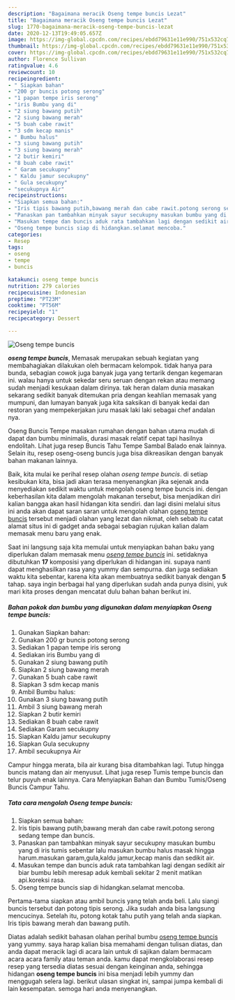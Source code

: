 ```yaml
---
description: "Bagaimana meracik Oseng tempe buncis Lezat"
title: "Bagaimana meracik Oseng tempe buncis Lezat"
slug: 1770-bagaimana-meracik-oseng-tempe-buncis-lezat
date: 2020-12-13T19:49:05.657Z
image: https://img-global.cpcdn.com/recipes/ebdd79631e11e990/751x532cq70/oseng-tempe-buncis-foto-resep-utama.jpg
thumbnail: https://img-global.cpcdn.com/recipes/ebdd79631e11e990/751x532cq70/oseng-tempe-buncis-foto-resep-utama.jpg
cover: https://img-global.cpcdn.com/recipes/ebdd79631e11e990/751x532cq70/oseng-tempe-buncis-foto-resep-utama.jpg
author: Florence Sullivan
ratingvalue: 4.6
reviewcount: 10
recipeingredient:
- " Siapkan bahan"
- "200 gr buncis potong serong"
- "1 papan tempe iris serong"
- "iris Bumbu yang di"
- "2 siung bawang putih"
- "2 siung bawang merah"
- "5 buah cabe rawit"
- "3 sdm kecap manis"
- " Bumbu halus"
- "3 siung bawang putih"
- "3 siung bawang merah"
- "2 butir kemiri"
- "8 buah cabe rawit"
- " Garam secukupny"
- " Kaldu jamur secukupny"
- " Gula secukupny"
- "secukupnya Air"
recipeinstructions:
- "Siapkan semua bahan:"
- "Iris tipis bawang putih,bawang merah dan cabe rawit.potong serong sedang tempe dan buncis."
- "Panaskan pan tambahkan minyak sayur secukupny masukan bumbu yang di iris tumis sebentar lalu masukan bumbu halus masak hingga harum.masukan garam,gula,kaldu jamur,kecap manis dan sedikit air."
- "Masukan tempe dan buncis aduk rata tambahkan lagi dengan sedikit air biar bumbu lebih meresap aduk kembali sekitar 2 menit matikan api.koreksi rasa."
- "Oseng tempe buncis siap di hidangkan.selamat mencoba."
categories:
- Resep
tags:
- oseng
- tempe
- buncis

katakunci: oseng tempe buncis 
nutrition: 279 calories
recipecuisine: Indonesian
preptime: "PT23M"
cooktime: "PT56M"
recipeyield: "1"
recipecategory: Dessert

---
```



![Oseng tempe buncis](https://img-global.cpcdn.com/recipes/ebdd79631e11e990/751x532cq70/oseng-tempe-buncis-foto-resep-utama.jpg)

<b><i>oseng tempe buncis</i></b>, Memasak merupakan sebuah kegiatan yang membahagiakan dilakukan oleh bermacam kelompok. tidak hanya para bunda, sebagian cowok juga banyak juga yang tertarik dengan kegemaran ini. walau hanya untuk sekedar seru seruan dengan rekan atau memang sudah menjadi kesukaan dalam dirinya. tak heran dalam dunia masakan sekarang sedikit banyak ditemukan pria dengan keahlian memasak yang mumpuni, dan lumayan banyak juga kita saksikan di banyak kedai dan restoran yang mempekerjakan juru masak laki laki sebagai chef andalan nya.

Oseng Buncis Tempe masakan rumahan dengan bahan utama mudah di dapat dan bumbu minimalis, durasi masak relatif cepat tapi hasilnya endolitah. Lihat juga resep Buncis Tahu Tempe Sambal Balado enak lainnya. Selain itu, resep oseng-oseng buncis juga bisa dikreasikan dengan banyak bahan makanan lainnya.

Baik, kita mulai ke perihal resep olahan <i>oseng tempe buncis</i>. di setiap kesibukan kita, bisa jadi akan terasa menyenangkan jika sejenak anda menyediakan sedikit waktu untuk mengolah oseng tempe buncis ini. dengan keberhasilan kita dalam mengolah makanan tersebut, bisa menjadikan diri kalian bangga akan hasil hidangan kita sendiri. dan lagi disini melalui situs ini anda akan dapat saran saran untuk mengolah olahan <u>oseng tempe buncis</u> tersebut menjadi olahan yang lezat dan nikmat, oleh sebab itu catat alamat situs ini di gadget anda sebagai sebagian rujukan kalian dalam memasak menu baru yang enak.


Saat ini langsung saja kita memulai untuk menyiapkan bahan baku yang diperlukan dalam memasak menu <u><i>oseng tempe buncis</i></u> ini. setidaknya dibutuhkan <b>17</b> komposisi yang diperlukan di hidangan ini. supaya nanti dapat menghasilkan rasa yang yummy dan sempurna. dan juga sediakan waktu kita sebentar, karena kita akan membuatnya sedikit banyak dengan <b>5</b> tahap. saya ingin berbagai hal yang diperlukan sudah anda punya disini, yuk mari kita proses dengan mencatat dulu bahan bahan berikut ini.

<!--inarticleads1-->

##### Bahan pokok dan bumbu yang digunakan dalam menyiapkan Oseng tempe buncis:

1. Gunakan  Siapkan bahan:
1. Gunakan 200 gr buncis potong serong
1. Sediakan 1 papan tempe iris serong
1. Sediakan iris Bumbu yang di
1. Gunakan 2 siung bawang putih
1. Siapkan 2 siung bawang merah
1. Gunakan 5 buah cabe rawit
1. Siapkan 3 sdm kecap manis
1. Ambil  Bumbu halus:
1. Gunakan 3 siung bawang putih
1. Ambil 3 siung bawang merah
1. Siapkan 2 butir kemiri
1. Sediakan 8 buah cabe rawit
1. Sediakan  Garam secukupny
1. Siapkan  Kaldu jamur secukupny
1. Siapkan  Gula secukupny
1. Ambil secukupnya Air


Campur hingga merata, bila air kurang bisa ditambahkan lagi. Tutup hingga buncis matang dan air menyusut. Lihat juga resep Tumis tempe buncis dan telur puyuh enak lainnya. Cara Menyiapkan Bahan dan Bumbu Tumis/Oseng Buncis Campur Tahu. 

<!--inarticleads2-->

##### Tata cara mengolah Oseng tempe buncis:

1. Siapkan semua bahan:
1. Iris tipis bawang putih,bawang merah dan cabe rawit.potong serong sedang tempe dan buncis.
1. Panaskan pan tambahkan minyak sayur secukupny masukan bumbu yang di iris tumis sebentar lalu masukan bumbu halus masak hingga harum.masukan garam,gula,kaldu jamur,kecap manis dan sedikit air.
1. Masukan tempe dan buncis aduk rata tambahkan lagi dengan sedikit air biar bumbu lebih meresap aduk kembali sekitar 2 menit matikan api.koreksi rasa.
1. Oseng tempe buncis siap di hidangkan.selamat mencoba.


Pertama-tama siapkan atau ambil buncis yang telah anda beli. Lalu siangi buncis tersebut dan potong tipis serong. Jika sudah anda bisa langsung mencucinya. Setelah itu, potong kotak tahu putih yang telah anda siapkan. Iris tipis bawang merah dan bawang putih. 

Diatas adalah sedikit bahasan olahan perihal bumbu <u>oseng tempe buncis</u> yang yummy. saya harap kalian bisa memahami dengan tulisan diatas, dan anda dapat meracik lagi di acara lain untuk di sajikan dalam bermacam acara acara family atau teman anda. kamu dapat mengkolaborasi resep resep yang tersedia diatas sesuai dengan keinginan anda, sehingga hidangan <b>oseng tempe buncis</b> ini bisa menjadi lebih yummy dan menggugah selera lagi. berikut ulasan singkat ini, sampai jumpa kembali di lain kesempatan. semoga hari anda menyenangkan.
